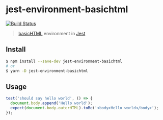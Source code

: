 # jest-environment-basichtml

[![Build Status][travis-image]][travis-url]

> [basicHTML](https://github.com/WebReflection/basicHTML) environment in [Jest](https://github.com/facebook/jest)

## Install

```sh
$ npm install --save-dev jest-environment-basichtml
# or
$ yarn -D jest-environment-basichtml
```

## Usage

```js
test('should say hello world', () => {
  document.body.append('Hello world');
  expect(document.body.outerHTML).toBe('<body>Hello world</body>');
});
```

[travis-url]: http://travis-ci.org/douglasduteil/jest-environment-basichtml
[travis-image]: http://travis-ci.org/douglasduteil/jest-environment-basichtml.svg?branch=master
